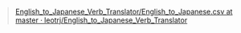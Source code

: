 
> 	[English_to_Japanese_Verb_Translator/English_to_Japanese.csv at master · leotrj/English_to_Japanese_Verb_Translator]( https://github.com/leotrj/English_to_Japanese_Verb_Translator/blob/master/English_to_Japanese.csv )